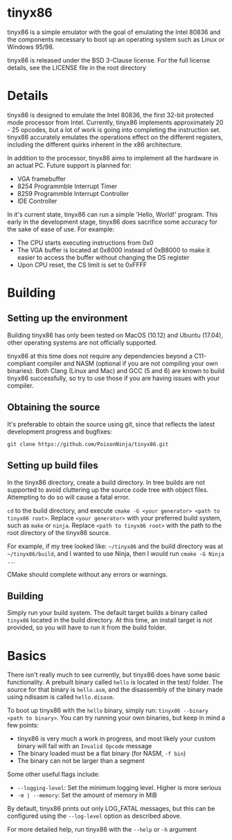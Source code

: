 # tinyx86
tinyx86 is a simple emulator with the goal of emulating the Intel 80836 and the components necessary to boot up an operating system such as Linux or Windows 95/98.

tinyx86 is released under the BSD 3-Clause license. For the full license details, see the LICENSE file in the root directory

# Details
tinyx86 is designed to emulate the Intel 80836, the first 32-bit protected mode processor from Intel. Currently, tinyx86 implements approximately 20 - 25 opcodes, but a lot of work is going into completing the instruction set. tinyx86 accurately emulates the operations effect on the different registers, including the different quirks inherent in the x86 architecture.

In addition to the processor, tinyx86 aims to implement all the hardware in an actual PC. Future support is planned for:
* VGA framebuffer
* 8254 Programmble Interrupt Timer
* 8259 Programmble Interrupt Controller
* IDE Controller

In it's current state, tinyx86 can run a simple 'Hello, World!' program. This early in the development stage, tinyx86 does sacrifice some accuracy for the sake of ease of use. For example:
* The CPU starts executing instructions from 0x0
* The VGA buffer is located at 0x8000 instead of 0xB8000 to make it easier to access the buffer without changing the DS register
* Upon CPU reset, the CS limit is set to 0xFFFF

# Building
## Setting up the environment
Building tinyx86 has only been tested on MacOS (10.12) and Ubuntu (17.04), other operating systems are not officially supported.

tinyx86 at this time does not require any dependencies beyond a C11-compliant compiler and NASM (optional if you are not compiling your own binaries). Both Clang (Linux and Mac) and GCC (5 and 6) are known to build tinyx86 successfully, so try to use those if you are having issues with your compiler.

## Obtaining the source
It's preferable to obtain the source using git, since that reflects the latest development progress and bugfixes:
```
git clone https://github.com/PoisonNinja/tinyx86.git
```

## Setting up build files
In the tinyx86 directory, create a build directory. In tree builds are not supported to avoid cluttering up the source code tree with object files. Attempting to do so will cause a fatal error.

`cd` to the build directory, and execute `cmake -G <your generator> <path to tinyx86 root>`. Replace `<your generator>` with your preferred build system, such as `make` or `ninja`. Replace `<path to tinyx86 root>` with the path to the root directory of the tinyx86 source.

For example, if my tree looked like: `~/tinyx86` and the build directory was at `~/tinyx86/build`, and I wanted to use Ninja, then I would run `cmake -G Ninja ..`.

CMake should complete without any errors or warnings.

## Building
Simply run your build system. The default target builds a binary called `tinyx86` located in the build directory. At this time, an install target is not provided, so you will have to run it from the build folder.

# Basics
There isn't really much to see currently, but tinyx86 does have some basic functionality. A prebuilt binary called `hello` is located in the test/ folder. The source for that binary is `hello.asm`, and the disassembly of the binary made using ndisasm is called `hello.disasm`.

To boot up tinyx86 with the `hello` binary, simply run: `tinyx86 --binary <path to binary>`. You can try running your own binaries, but keep in mind a few points:
* tinyx86 is very much a work in progress, and most likely your custom binary will fail with an `Invalid Opcode` message
* The binary loaded must be a flat binary (for NASM, `-f bin`)
* The binary can not be larger than a segment

Some other useful flags include:
* `--logging-level`: Set the minimum logging level. Higher is more serious
* `-m | --memory`: Set the amount of memory in MiB

By default, tinyx86 prints out only LOG_FATAL messages, but this can be configured using the `--log-level` option as described above.

For more detailed help, run tinyx86 with the `--help` or `-h` argument
